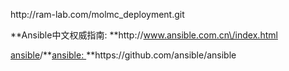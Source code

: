 http:\/\/ram-lab.com\/molmc\_deployment.git

**Ansible中文权威指南: **http:\/\/www.ansible.com.cn\/index.html

[ansible](https://github.com/ansible)\/**[ansible: ](https://github.com/ansible/ansible)**https:\/\/github.com\/ansible\/ansible

